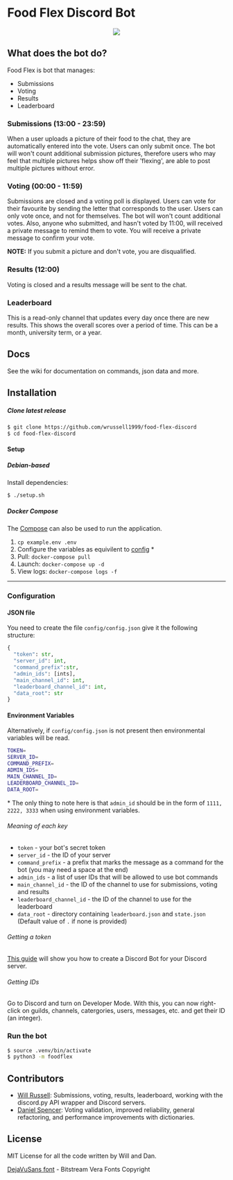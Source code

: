 # Food Flex Discord Bot

<p align="center">
  <img src="https://cdn.discordapp.com/attachments/501947007653511172/572491463112523780/unknown.png">
</p>

## What does the bot do?
Food Flex is bot that manages:
- Submissions
- Voting
- Results
- Leaderboard

### Submissions (13:00 - 23:59)
When a user uploads a picture of their food to the chat, they are automatically entered into the vote. Users can only submit once. The bot will won't count additional submission pictures, therefore users who may feel that multiple pictures helps show off their 'flexing', are able to post multiple pictures without error.

### Voting (00:00 - 11:59)
Submissions are closed and a voting poll is displayed. Users can vote for their favourite by sending the letter that corresponds to the user. Users can only vote once, and not for themselves. The bot will won't count additional votes. Also, anyone who submitted, and hasn't voted by 11:00, will received a private message to remind them to vote. You will receive a private message to confirm your vote.

**NOTE:** If you submit a picture and don't vote, you are disqualified.

### Results (12:00)
Voting is closed and a results message will be sent to the chat.

### Leaderboard
This is a read-only channel that updates every day once there are new results. This shows the overall scores over a period of time. This can be a month, university term, or a year.

## Docs
See the wiki for documentation on commands, json data and more.

## Installation
##### Clone latest release
```bash
$ git clone https://github.com/wrussell1999/food-flex-discord
$ cd food-flex-discord
```

#### Setup

##### Debian-based

Install dependencies:
```bash
$ ./setup.sh
```

##### Docker Compose
The [Compose](docker-compose.yml) can also be used to run the application.

1. `cp example.env .env`
2. Configure the variables as equivilent to [config](###Configuration) *
3. Pull: `docker-compose pull`
4. Launch: `docker-compose up -d`
5. View logs: `docker-compose logs -f`

---

### Configuration


#### JSON file

You need to create the file `config/config.json` give it the following structure:

```python
{
  "token": str,
  "server_id": int,
  "command_prefix":str,
  "admin_ids": [ints],
  "main_channel_id": int,
  "leaderboard_channel_id": int,
  "data_root": str
}
```

#### Environment Variables

Alternatively, if `config/config.json` is not present then environmental variables will be read.

```bash
TOKEN=
SERVER_ID=
COMMAND_PREFIX=
ADMIN_IDS=
MAIN_CHANNEL_ID=
LEADERBOARD_CHANNEL_ID=
DATA_ROOT=
```
\* The only thing to note here is that `admin_id` should be in the form of `1111, 2222, 3333` when using environment variables.

###### Meaning of each key
- `token` - your bot's secret token
- `server_id` - the ID of your server
- `command_prefix` - a prefix that marks the message as a command for the bot (you may need a space at the end)
- `admin_ids` - a list of user IDs that will be allowed to use bot commands
- `main_channel_id` - the ID of the channel to use for submissions, voting and results
- `leaderboard_channel_id` - the ID of the channel to use for the leaderboard
- `data_root` - directory containing `leaderboard.json` and `state.json` (Default value of `.` if none is provided)

###### Getting a token
[This guide](https://github.com/reactiflux/discord-irc/wiki/Creating-a-discord-bot-&-getting-a-token) will show you how to create a Discord Bot for your Discord server.

###### Getting IDs
Go to Discord and turn on Developer Mode. With this, you can now right-click on guilds, channels, catergories, users, messages, etc. and get their ID (an integer).

### Run the bot
```bash
$ source .venv/bin/activate
$ python3 -m foodflex
```

## Contributors
- [Will Russell](https://www.github.com/wrussell1999): Submissions, voting, results, leaderboard, working with the discord.py API wrapper and Discord servers.
- [Daniel Spencer](https://www.github.com/danielfspencer): Voting validation, improved reliability, general refactoring, and performance improvements with dictionaries.

## License
MIT License for all the code written by Will and Dan.

[DejaVuSans font](https://dejavu-fonts.github.io/) - Bitstream Vera Fonts Copyright
